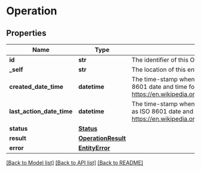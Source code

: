 # Operation

## Properties
Name | Type | Description | Notes
------------ | ------------- | ------------- | -------------
**id** | **str** | The identifier of this Operation. | 
**_self** | **str** | The location of this entity. | [optional] 
**created_date_time** | **datetime** | The time-stamp when the object was created. The time stamp is encoded as ISO 8601 date and time format (\&quot;YYYY-MM-DDThh:mm:ssZ\&quot;, see https://en.wikipedia.org/wiki/ISO_8601#Combined_date_and_time_representations). | [optional] 
**last_action_date_time** | **datetime** | The time-stamp when the current status was entered. The time stamp is encoded as ISO 8601 date and time format (\&quot;YYYY-MM-DDThh:mm:ssZ\&quot;, see https://en.wikipedia.org/wiki/ISO_8601#Combined_date_and_time_representations). | [optional] 
**status** | [**Status**](Status.md) |  | [optional] 
**result** | [**OperationResult**](OperationResult.md) |  | [optional] 
**error** | [**EntityError**](EntityError.md) |  | [optional] 

[[Back to Model list]](../README.md#documentation-for-models) [[Back to API list]](../README.md#documentation-for-api-endpoints) [[Back to README]](../README.md)


